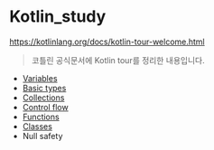 # Kotlin_study

https://kotlinlang.org/docs/kotlin-tour-welcome.html
> 코틀린 공식문서에 Kotlin tour를 정리한 내용입니다. 

- [Variables](https://github.com/wotjs020708/Kotlin_study/blob/main/HelloWolrd.md)
- [Basic types](https://github.com/wotjs020708/Kotlin_study/blob/main/Basictypes.md)
- [Collections](https://github.com/wotjs020708/Kotlin_study/blob/main/Collections.md)
- [Control flow](https://github.com/wotjs020708/Kotlin_study/blob/main/ControlFlow.md)
- [Functions](https://github.com/wotjs020708/Kotlin_study/blob/main/Functions.md)
- [Classes](https://github.com/wotjs020708/Kotlin_Study/blob/main/Classes.md)
- Null safety
